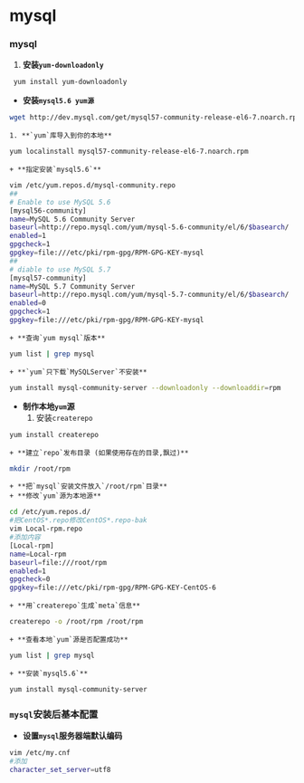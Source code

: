 <!-- toc -->
# mysql

### mysql
1. **安装`yum-downloadonly`**
```bash
 yum install yum-downloadonly
```

+ **安装`mysql5.6 yum源`**
```bash
wget http://dev.mysql.com/get/mysql57-community-release-el6-7.noarch.rpm
```
    1. **`yum`库导入到你的本地**
```bash
yum localinstall mysql57-community-release-el6-7.noarch.rpm 
```
    + **指定安装`mysql5.6`**
```bash
vim /etc/yum.repos.d/mysql-community.repo
##
# Enable to use MySQL 5.6
[mysql56-community]
name=MySQL 5.6 Community Server
baseurl=http://repo.mysql.com/yum/mysql-5.6-community/el/6/$basearch/
enabled=1
gpgcheck=1
gpgkey=file:///etc/pki/rpm-gpg/RPM-GPG-KEY-mysql
##
# diable to use MySQL 5.7
[mysql57-community]
name=MySQL 5.7 Community Server
baseurl=http://repo.mysql.com/yum/mysql-5.7-community/el/6/$basearch/
enabled=0
gpgcheck=1
gpgkey=file:///etc/pki/rpm-gpg/RPM-GPG-KEY-mysql
```
    + **查询`yum mysql`版本**
```bash
yum list | grep mysql
```
    + **`yum`只下载`MySQLServer`不安装**
```bash
yum install mysql-community-server --downloadonly --downloaddir=rpm
```
+ **制作本地`yum`源**
    1. 安装`createrepo` 
```bash
yum install createrepo
```
    + **建立`repo`发布目录 (如果使用存在的目录,飘过)**
```bash
mkdir /root/rpm
```
    + **把`mysql`安装文件放入`/root/rpm`目录**
    + **修改`yum`源为本地源**
```bash
cd /etc/yum.repos.d/
#把CentOS*.repo修改CentOS*.repo-bak
vim Local-rpm.repo
#添加内容
[Local-rpm]
name=Local-rpm
baseurl=file:///root/rpm
enabled=1
gpgcheck=0
gpgkey=file:///etc/pki/rpm-gpg/RPM-GPG-KEY-CentOS-6
```
    + **用`createrepo`生成`meta`信息**
```bash
createrepo -o /root/rpm /root/rpm
```
    + **查看本地`yum`源是否配置成功**
```bash
yum list | grep mysql
```
    + **安装`mysql5.6`**
```bash
yum install mysql-community-server
```


### `mysql`安装后基本配置

+ **设置`mysql`服务器端默认编码**
```bash
vim /etc/my.cnf
#添加
character_set_server=utf8
```
